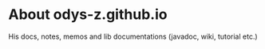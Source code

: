 # About odys-z.github.io

His docs, notes, memos and lib documentations (javadoc, wiki, tutorial etc.)
